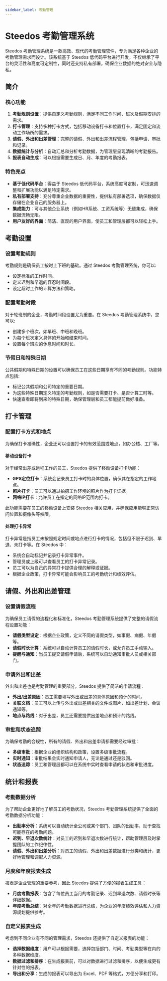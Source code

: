 ```yaml
---
sidebar_label: 考勤管理
---
```


# Steedos 考勤管理系统

Steedos 考勤管理系统是一款高效、现代的考勤管理软件，专为满足各种企业的考勤管理需求而设计。该系统基于 Steedos 低代码平台进行开发，不仅继承了平台的灵活性和高度可定制性，同时还支持私有部署，确保企业数据的绝对安全与隐私。

## 简介


### 核心功能

1. **考勤规则设置**：提供自定义考勤规则，满足不同工作时间、班次及假期安排的需求。
2. **打卡管理**：支持多种打卡方式，包括移动设备打卡和位置打卡，满足固定和流动工作场所的需求。
3. **请假、外出和出差管理**：完整的请假、外出和出差流程管理，包括申请、审批和记录。
4. **数据统计与分析**：自动汇总和分析考勤数据，为管理层呈现清晰的考勤报告。
5. **报表自动生成**：可以根据需要生成日、月、年度的考勤报表。

### 特色亮点

- **基于低代码平台**：得益于 Steedos 低代码平台，系统高度可定制，可迅速调整和扩展功能以满足特定需求。
- **私有部署支持**：充分尊重企业数据的重要性，提供私有部署选项，确保数据仅存储在企业自己的服务器上。
- **集成能力**：可与其他企业系统（例如HR系统、工资系统等）无缝集成，确保数据流畅无阻。
- **用户友好的界面**：简洁、直观的用户界面，使员工和管理层都可以轻松上手。


## 考勤设置

### 设置考勤规则

考勤规则是确保员工按时上下班的基础。通过 Steedos 考勤管理系统，你可以:
- 设定标准的工作时间。
- 定义迟到和早退的容忍时间段。
- 设定超时工作的计算方法和策略。

### 配置考勤时段

对于轮班制的企业，考勤时间段设置尤为重要。在 Steedos 考勤管理系统中，您可以:
- 创建多个班次，如早班、中班和晚班。
- 为每个班次定义具体的开始和结束时间。
- 设置每个班次的休息时间和时长。

### 节假日和特殊日期

公共假期和特殊日期的设置可以确保员工在这些日期享有不同的考勤规则。功能特点包括:
- 标记公共假期和公司特定的重要日期。
- 为这些特殊日期定义特定的考勤规则，如是否需要打卡、是否计算工时等。
- 快速查看即将到来的特殊日期，确保管理层和员工都能提前做好准备。


## 打卡管理

### 配置打卡方式和地点

为确保打卡准确性，企业还可以设置打卡的有效范围或地点，如办公楼、工厂等。

#### 移动设备打卡

对于经常出差或远程工作的员工，Steedos 提供了移动设备打卡功能：
- **GPS定位打卡**：系统会记录员工打卡时的具体位置，确保其在指定的工作地点。
- **照片打卡**：员工可以通过拍摄工作环境的照片作为打卡证据。
- **网络IP打卡**：允许员工在指定的网络IP范围内打卡。

此功能需要在员工的移动设备上安装 Steedos 相关应用，并确保应用能够正常访问位置和摄像头等权限。

#### 处理打卡异常

打卡异常是指员工未按照规定时间或地点进行打卡的情况，包括但不限于迟到、早退、未打卡等。在 Steedos 中：
- 系统会自动标记并记录打卡异常事件。
- 管理员或上级可以查看员工的打卡异常记录。
- 员工可以为自己的异常打卡提供合理的解释或证据。
- 根据企业政策，打卡异常可能会影响员工的考勤统计和绩效评估。

## 请假、外出和出差管理

### 设置请假流程

为确保员工请假的流程化和标准化，Steedos 考勤管理系统提供了完整的请假流程设置功能：
- **请假类型设定**：根据企业政策，定义不同的请假类型，如事假、病假、年假等。
- **请假时长计算**：系统可以自动计算员工的请假时长，或允许员工手动输入。
- **提醒与通知**：当员工提交请假申请后，系统可以自动通知审批人员或相关部门。

### 申请外出和出差

外出和出差也是考勤管理的重要部分，Steedos 提供了简洁的申请流程：
- **外出/出差原因**：员工需要填写外出或出差的具体原因和预计的时间。
- **关联文档**：员工可以上传与外出或出差相关的文件或图片，如出差计划、会议通知等。
- **地点与路线**：对于出差，员工还需要提供出差地点和预计的路线。

### 审批和状态追踪

为确保考勤的合规性，所有的请假、外出和出差申请都需要经过审批：
- **多级审批**：根据企业的组织结构和政策，设置多级审批流程。
- **实时通知**：审批结果会实时通知申请人，无论是通过还是驳回。
- **状态追踪**：员工和管理层都可以在系统中实时查看申请的状态和审批进度。

## 统计和报表

### 考勤数据分析

为了帮助企业更好地了解员工的考勤状况，Steedos 考勤管理系统提供了全面的考勤数据分析功能：
- **出勤率分析**：系统可以自动统计全公司或某个部门、团队的出勤率，助于查找可能存在的考勤问题。
- **迟到、早退次数统计**：对员工的迟到和早退次数进行统计，帮助管理层及时掌握团队的工作纪律性。
- **请假、外出和出差分析**：对员工的请假、外出和出差数据进行分类和统计，更好地管理和调配人力资源。

### 月度和年度报表生成

报表是企业管理的重要参考，因此 Steedos 提供了方便的报表生成工具：
- **月度考勤报表**：包含了每位员工当月的考勤记录、迟到早退次数、请假时长等详细数据。
- **年度考勤总结**：对全年的考勤数据进行总结，为企业的年度绩效评估和人力资源规划提供参考。

### 自定义报表生成

考虑到不同企业有不同的管理需求，Steedos 还提供了自定义报表的功能：
- **选择数据维度**：用户可以根据需要，选择包括部门、时间、考勤类型等在内的多种数据维度。
- **数据过滤和排序**：在生成报表前，可以对数据进行过滤和排序，以便生成更有针对性的报表。
- **导出和分享**：生成的报表可以导出为 Excel、PDF 等格式，方便分享和打印。
